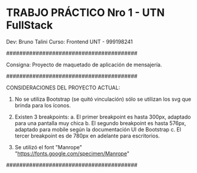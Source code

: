# TRABJO PRÁCTICO Nro 1 - UTN FullStack

Dev: Bruno Talini
Curso: Frontend UNT - 999198241

########################################

Consigna:
Proyecto de maquetado de aplicación de mensajería.

########################################

CONSIDERACIONES DEL PROYECTO ACTUAL:

1. No se utiliza Bootstrap (se quitó vinculación) sólo se utilizan los svg que brinda para los íconos.

2. Existen 3 breakpoints: 
  a. El primer breakpoint es hasta 300px, adaptado para una pantalla muy chica
  b. El segundo breakpoint es hasta 576px, adaptado para mobile según la documentación UI de Bootstrap
  c. El tercer breakpoint es de 780px en adelante para escritorios.

3. Se utilizó el font "Manrope"
"https://fonts.google.com/specimen/Manrope"


########################################